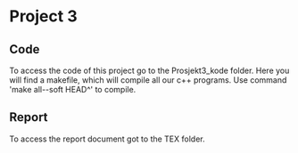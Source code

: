 # Project 3

## Code

To access the code of this project go to the Prosjekt3_kode folder. Here you will find a makefile, which will compile all our c++ programs. Use command 'make all--soft HEAD^' to compile.

## Report

To access the report document got to the TEX folder. 
